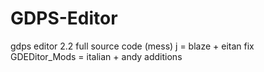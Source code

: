 # GDPS-Editor
gdps editor 2.2 full source code (mess)
j = blaze + eitan fix  
GDEDitor_Mods = italian + andy additions
